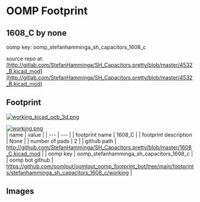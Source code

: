 # OOMP Footprint  
## 1608_C  by none  
  
oomp key: oomp_stefanhamminga_sh_capacitors_1608_c  
  
source repo at: [http://gitlab.com/StefanHamminga/SH_Capacitors.pretty/blob/master/4532_B.kicad_mod](http://gitlab.com/StefanHamminga/SH_Capacitors.pretty/blob/master/4532_B.kicad_mod)  
## Footprint  
  
[![working_kicad_pcb_3d.png](working_kicad_pcb_3d_600.png)](working_kicad_pcb_3d.png)  
  
[![working.png](working_600.png)](working.png)  
| name | value | 
| --- | --- | 
| footprint name | 1608_C | 
| footprint description | None | 
| number of pads | 2 | 
| github path | http://github.com/StefanHamminga/SH_Capacitors.pretty/blob/master/1608_C.kicad_mod | 
| oomp key | oomp_stefanhamminga_sh_capacitors_1608_c | 
| oomp bot github | https://github.com/oomlout/oomlout_oomp_footprint_bot/tree/main/footprints/stefanhamminga_sh_capacitors_1608_c/working | 
## Images  
